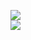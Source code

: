 [![](https://img.shields.io/badge/Made%20With-Github%20Spray-lightgrey.svg?style=for-the-badge&logo=github)](https://github.com/Annihil/github-spray#3316)  
[![](https://i.imgur.com/2DrTn0Z.gif)](https://github.com/Annihil/github-spray)
